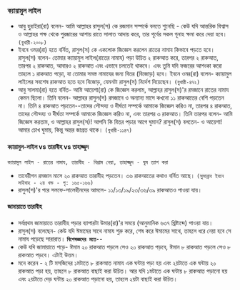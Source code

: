 ### **ক্যায়ামুল লাইল**
* আবু হুরাইরা(রা) বলেন- আমি আল্লাহর রাসুল(স) কে রজমান সম্পর্কে বলতে শুনেছি - কেউ যদি আন্তরিক বিশ্বাস ও আল্লাহর পক্ষ থেকে পুরষ্কারের আশায় রাতে সালাত আদায় করে, তার পূর্বের সকল গূনাহ ক্ষমা করে দেয়া হবে। `(বুখারী-২০০৮)`
* ইবনে ওমর(রা) হতে বর্নিত, রাসুল(স) কে একলোক জিজ্ঞেস করলেন রাতের নামায কিভাবে পড়তে হবে। রাসুল(স) বলেন- তোমার ক্যায়ামুল লাইল(রাতের নামায) পড়া উচিত ২ রাকআত করে, তারপর ২ রাকআত, তারপর ২ রাকআত, আবারও ২ রাকআত এবং এভাবে চলতেই থাকবে। এবং তুমি যদি ফজরের আশংকা করো তাহলে ১ রাকআত পড়ো, যা তোমার সমস্ত নামাযের জন্য বিতর (বিজোড়) হবে। ইবনে ওমর(রা) বলেন- ক্যায়ামুল লাইলের সবশেষ রাকআত হতে হবে বিজোড়, যেমনটা রাসুল(স) নির্দেশ দিয়েছেন। `(বুখারী-৪৭২)`
* আবু সালমা(রা) হতে বর্নিত- আমি আয়েশা(রা) কে জিজ্ঞেস করলাম, আল্লাহর রাসুল(স)'র রমজানে রাতের নামায কেমন ছিলো। তিনি বলেন- আল্লাহর রাসুল(স) রমজানে ও অন্যান্য মাসে কখনো ১১ রাকআতের বেশি পড়তেন না। তিনি ৪ রাকআত পড়তেন--তাদের সৌন্দয্য ও দীর্ঘতা সম্পর্কে আমাকে জিজ্ঞেস করিও না, তারপর ৪ রাকআত, তাদের সৌন্দয্য ও দীর্ঘতা সম্পর্কে আমাকে জিজ্ঞেস করিও না, এবং তারপর ৩ রাকআত। তিনি তারপর বলেন- আমি জিজ্ঞেস করতাম, ও আল্লাহর রাসুল(স)! আপনি কি বিতর পড়ার আগে ঘুমান? রাসুল(স) বলতেন- ও আয়েশা! আমার চোখ ঘুমায়, কিন্তু অন্তর জাগ্রত থাকে। `(বুখারী-১১৪৭)`
#### **ক্যায়ামুল-লাইল vs তারাবীহ vs তাহাজ্জুদ**
`ক্যায়ামুল লাইল - রাতের নামায, তারাবীহ - বিশ্রাম নেয়া, তাহাজ্জুদ - ঘুম ত্যাগ করা`
* তাবেয়ীগন রমজান মাসে ২০ রাকআত তারাবীহ পড়তেন। ৩৬ রাকআতের কথাও বর্নিত আছে। `(সুসান্নাব ইবনে সাইবাহ - ২য় খন্ড - পৃ: ১৬৫-১৬৬)`
* রাসুল(স)'র পরে সলফে-সালেহীনদের আমলে- ১১/১৩/১৯/২৩/৩৬/৩৯ রাকআতও পাওয়া যায়।
#### **জামায়াতে তারাবীহ**
* সর্বপ্রথম জামায়াতে তারাবীহ পড়ার ব্যাপারটা উমার(রা)'র সময়ে (আনুমানিক ৬৩৭ খ্রিষ্টাব্দে) পাওয়া যায়।
* রাসুল(স) বলেছেন- কেউ যদি ঈমামের সাথে নামায শুরু করে, শেষ করে ঈমামের সাথে, তাহলে ধরে নেয়া হবে সে নামায পড়েছে সারারাত।
**`বিশেষজ্ঞদের মতে--`**
* কেউ যদি জামায়াতে পড়ে- ঈমাম ২০ রাকআত পড়লে সেও ২০ রাকআত পড়বে, ঈমান ৮ রাকআত পড়লে সেও ৮ রাকআত পড়বে। এটাই উত্তম।
* মনে করেন - ২ টি মসজিদের ১মটাতে ৮ রাকআত নামায এক ঘন্টায় পড়া হয় এবং ২য়টাতে এক ঘন্টায় ২০ রাকআত পড়া হয়, তাহলে ৮ রাকআত বাছাই করা উচিত। আর যদি ১মটাতে এক ঘন্টায় ৮ রাকআত পড়ানো হয় এবং ২য়টাতে দেড় ঘন্টায় ২০ রাকআত পড়ানো হয়, তাহলে ২য়টা বাছাই করা উচিত।